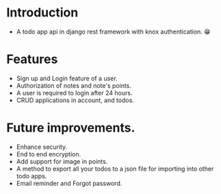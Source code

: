 # Introduction
* A todo app api in django rest framework with knox authentication. 😁

# Features
* Sign up and Login feature of a user.
* Authorization of notes and note's points.
* A user is required to login after 24 hours.
* CRUD applications in account, and todos.

# Future improvements.
* Enhance security.
* End to end encryption.
* Add support for image in points.
* A method to export all your todos to a json file for importing into other todo apps.
* Email reminder and Forgot password.